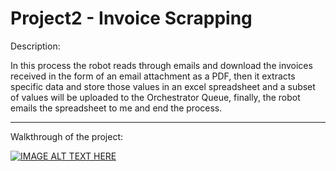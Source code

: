 # Project2 - Invoice Scrapping


Description: 

In this process the robot reads through emails and download the invoices received in the form of an email attachment as a PDF, then it extracts specific data and store those values in an excel spreadsheet and a subset of values will be uploaded to the Orchestrator Queue, finally, the robot emails the spreadsheet to me and end the process.
	
______________________________________________________________________________________________________________________________

Walkthrough of the project: 

[![IMAGE ALT TEXT HERE](https://img.youtube.com/vi/2yHSVuhkaw8/0.jpg)](https://youtu.be/2yHSVuhkaw8)
